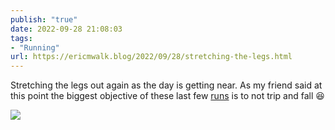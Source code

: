 ```yaml
---
publish: "true"
date: 2022-09-28 21:08:03
tags:
- "Running"
url: https://ericmwalk.blog/2022/09/28/stretching-the-legs.html
---
```

Stretching the legs out again as the day is getting near. As my friend said at this point the biggest objective of these last few [runs](http://www.strava.com/activities/7881233735) is to not trip and fall 😆

![](https://ericmwalk.blog/uploads/2022/2f51cc71f9.jpg)